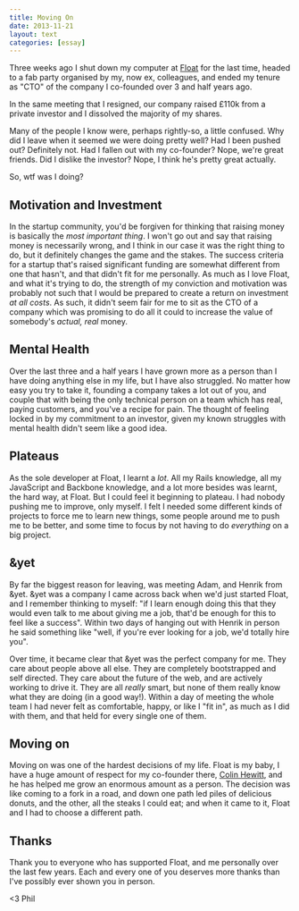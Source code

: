 ```yaml
---
title: Moving On
date: 2013-11-21
layout: text
categories: [essay]
---
```


Three weeks ago I shut down my computer at [Float](http://floatapp.com) for the last time, headed to a fab party organised by my, now ex, colleagues, and ended my tenure as "CTO" of the company I co-founded over 3 and half years ago.

In the same meeting that I resigned, our company raised £110k from a private investor and I dissolved the majority of my shares.

Many of the people I know were, perhaps rightly-so, a little confused. Why did I leave when it seemed we were doing pretty well? Had I been pushed out? Definitely not. Had I fallen out with my co-founder? Nope, we're great friends. Did I dislike the investor? Nope, I think he's pretty great actually.

So, wtf was I doing?

## Motivation and Investment

In the startup community, you'd be forgiven for thinking that raising money is basically the _most important thing_. I won't go out and say that raising money is necessarily wrong, and I think in our case it was the right thing to do, but it definitely changes the game and the stakes. The success criteria for a startup that's raised significant funding are somewhat different from one that hasn't, and that didn't fit for me personally. As much as I love Float, and what it's trying to do,   the strength of my conviction and motivation was probably not such that I would be prepared to create a return on investment _at all costs_. As such, it didn't seem fair for me to sit as the CTO of a company which was promising to do all it could to increase the value of somebody's _actual, real_ money.

## Mental Health

Over the last three and a half years I have grown more as a person than I have doing anything else in my life, but I have also struggled. No matter how easy you try to take it, founding a company takes a lot out of you, and couple that with being the only technical person on a team which has real, paying customers, and you've a recipe for pain. The thought of feeling locked in by my commitment to an investor, given my known struggles with mental health didn't seem like a good idea.

## Plateaus

As the sole developer at Float, I learnt a _lot_. All my Rails knowledge, all my JavaScript and Backbone knowledge, and a lot more besides was learnt, the hard way, at Float. But I could feel it beginning to plateau. I had nobody pushing me to improve, only myself. I felt I needed some different kinds of projects to force me to learn new things, some people around me to push me to be better, and some time to focus by not having to do _everything_ on a big project.

## &yet

By far the biggest reason for leaving, was meeting Adam, and Henrik from &yet. &yet was a company I came across back when we'd just started Float, and I remember thinking to myself: "if I learn enough doing this that they would even talk to me about giving me a job, that'd be enough for this to feel like a success". Within two days of hanging out with Henrik in person he said something like "well, if you're ever looking for a job, we'd totally hire you".

Over time, it became clear that &yet was the perfect company for me. They care about people above all else. They are completely bootstrapped and self directed. They care about the future of the web, and are actively working to drive it. They are all _really_ smart, but none of them really know what they are doing (in a good way!). Within a day of meeting the whole team I had never felt as comfortable, happy, or like I "fit in", as much as I did with them, and that held for every single one of them.

## Moving on

Moving on was one of the hardest decisions of my life. Float is my baby, I have a huge amount of respect for my co-founder there, [Colin Hewitt](http://twitter.com/colinhewitt), and he has helped me grow an enormous amount as a person. The decision was like coming to a fork in a road, and down one path led piles of delicious donuts, and the other, all the steaks I could eat; and when it came to it, Float and I had to choose a different path.

## Thanks

Thank you to everyone who has supported Float, and me personally over the last few years. Each and every one of you deserves more thanks than I've possibly ever shown you in person.

<3 Phil
